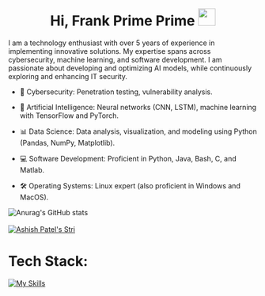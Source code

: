 <h1 align="center"><b>Hi, Frank Prime Prime</b> <img src="https://media.giphy.com/media/hvRJCLFzcasrR4ia7z/giphy.gif" width="35"></h1>
I am a technology enthusiast with over 5 years of experience in implementing innovative solutions. My expertise spans across cybersecurity, machine learning, and software development. I am passionate about developing and optimizing AI models, while continuously exploring and enhancing IT security.

- 🔐 Cybersecurity: Penetration testing, vulnerability analysis.

- 🤖 Artificial Intelligence: Neural networks (CNN, LSTM), machine learning with TensorFlow and PyTorch.

- 📊 Data Science: Data analysis, visualization, and modeling using Python (Pandas, NumPy, Matplotlib).

- 💻 Software Development: Proficient in Python, Java, Bash, C, and Matlab.

- 🛠 Operating Systems: Linux expert (also proficient in Windows and MacOS).

![Anurag's GitHub stats](https://github-readme-stats.vercel.app/api?username=root01-Algorithm&show_icons=true&theme=radical)  
</br>
[![Ashish Patel's Stri](https://streak-stats.demolab.com?user=root01-Algorithm&theme=dark&border_radius=5&mode=weekly)](https://git.io/streak-stats) 
</br>
# Tech Stack:
[![My Skills](https://skillicons.dev/icons?i=bash,c,latex,linux,md,matlab,postgres,py,r,vscode)](https://skillicons.dev)
